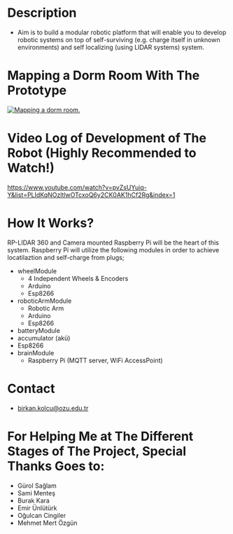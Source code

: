 # Description
- Aim is to build a modular robotic platform that will enable you to develop robotic systems on top of self-surviving (e.g. charge itself in unknown environments) and self localizing (using LIDAR systems) system.

# Mapping a Dorm Room With The Prototype
[![Mapping a dorm room.](http://i.imgur.com/aGk2MWS.png)](http://www.youtube.com/watch?v=oFOAtAxZN7c&t=0m44s "Mapping a dorm room.")

# Video Log of Development of The Robot (Highly Recommended to Watch!)
https://www.youtube.com/watch?v=pvZsUYuiq-Y&list=PLIdKqNOzltlwOTcxoQ6y2CK0AK1hCf2Rg&index=1
		
# How It Works?
RP-LIDAR 360 and Camera mounted Raspberry Pi will be the heart of this system. Raspberry Pi will utilize the following modules in order to achieve locatilaztion and self-charge from plugs;
- wheelModule
  - 4 Independent Wheels & Encoders
  - Arduino
  - Esp8266
- roboticArmModule
  - Robotic Arm
  - Arduino
  - Esp8266
- batteryModule
 - accumulator (akü)
 - Esp8266
- brainModule
  - Raspberry Pi (MQTT server, WiFi AccessPoint)
		
# Contact
- birkan.kolcu@ozu.edu.tr
# For Helping Me at The Different Stages of The Project, Special Thanks Goes to:
- Gürol Sağlam
- Sami Menteş
- Burak Kara
- Emir Ünlütürk
- Oğulcan Cingiler
- Mehmet Mert Özgün
		
